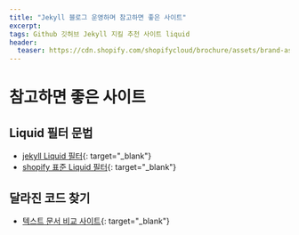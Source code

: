 ```yaml
---
title: "Jekyll 블로그 운영하며 참고하면 좋은 사이트"
excerpt: 
tags: Github 깃허브 Jekyll 지킬 추천 사이트 liquid
header:
  teaser: https://cdn.shopify.com/shopifycloud/brochure/assets/brand-assets/shopify-logo-primary-logo-456baa801ee66a0a435671082365958316831c9960c480451dd0330bcdae304f.svg
---
```


# 참고하면 좋은 사이트

## Liquid 필터 문법
- [jekyll Liquid 필터](https://jekyllrb-ko.github.io/docs/liquid/filters/){: target="_blank"}
- [shopify 표준 Liquid 필터](https://shopify.github.io/liquid/){: target="_blank"}

## 달라진 코드 찾기
- [텍스트 문서 비교 사이트](https://wepplication.github.io/tools/compareDoc/){: target="_blank"}